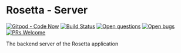 # Rosetta - Server

[![Gitpod - Code Now](https://img.shields.io/badge/Gitpod-code%20now-blue.svg?longCache=true)](https://gitpod.io#https://github.com/softroupe/rosetta-server)
[![Build Status](https://travis-ci.org/softroupe/rosetta-server.svg?branch=master)](https://travis-ci.org/softroupe/rosetta-server)
[![Open questions](https://img.shields.io/badge/Open-questions-lightgrey.svg?style=flat-curved)](https://github.com/softroupe/rosetta-server/labels/question)
[![Open bugs](https://img.shields.io/badge/Open-bugs-red.svg?style=flat-curved)](https://github.com/softroupe/rosetta-server/labels/bug)
[![PRs Welcome](https://img.shields.io/badge/PRs-welcome-yellowgreen.svg?style=flat-curved)](https://github.com/softroupe/rosetta-server/labels/help%20wanted)

The backend server of the Rosetta application
